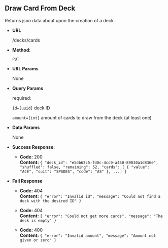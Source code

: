 ## **Draw Card From Deck**

Returns json data about upon the creation of a deck.

- **URL**

  /decks/cards

- **Method:**

  `PUT`

- **URL Params**

  None

- **Query Params**

  required:

  `id=[uuid]` deck ID

  `amount=[int]` amount of cards to draw from the deck (at least one)

- **Data Params**

  None

- **Success Response:**

  - **Code:** 200 <br />
    **Content:** `{ "deck_id": "e5db62c5-fd0c-4cc9-a460-89030a1d836e", "shuffled": false, "remaining": 52, "cards": [ { "value": "ACE", "suit": "SPADES", "code": "AS" }, ...] }`

- **Fail Response**

  - **Code:** 404 <br />
    **Content:** `{ "error": "Invalid id", "message": "Could not find a deck with the desired ID" }`

  - **Code:** 404 <br />
    **Content:** `{ "error": "Could not get more cards", "message": "The deck is empty" }`

  - **Code:** 400 <br />
    **Content:** `{ "error": "Invalid amount", "message": "Amount not given or zero" }`
